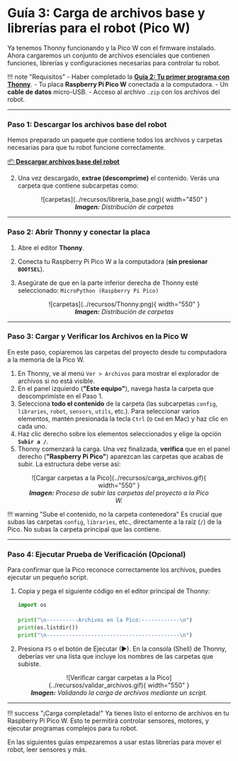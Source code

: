 # Guía 3: Carga de archivos base y librerías para el robot (Pico W)

Ya tenemos Thonny funcionando y la Pico W con el firmware instalado. Ahora cargaremos un conjunto de archivos esenciales que contienen funciones, librerías y configuraciones necesarias para controlar tu robot.

!!! note "Requisitos"
    - Haber completado la **[Guía 2: Tu primer programa con Thonny](thony_guide.md)**.
    - Tu placa **Raspberry Pi Pico W** conectada a la computadora.
    - Un **cable de datos** micro-USB.
    - Acceso al archivo `.zip` con los archivos del robot.

---

### Paso 1: Descargar los archivos base del robot

Hemos preparado un paquete que contiene todos los archivos y carpetas necesarias para que tu robot funcione correctamente.

<a href="../../firmware/Software_Pico-2025-2_V2.zip" download>
  📦 <strong>Descargar archivos base del robot</strong>
</a>




2.  Una vez descargado, **extrae (descomprime)** el contenido. Verás una carpeta que contiene subcarpetas como:
    <figure markdown="span" align="center">
       ![carpetas](../recursos/libreria_base.png){ width="450" }
       <figcaption><em><strong>Imagen:</strong> Distribución de carpetas</em></figcaption>
    </figure>

---

### Paso 2: Abrir Thonny y conectar la placa

1.  Abre el editor **Thonny**.
2.  Conecta tu Raspberry Pi Pico W a la computadora (**sin presionar `BOOTSEL`**).
3.  Asegúrate de que en la parte inferior derecha de Thonny esté seleccionado:
    `MicroPython (Raspberry Pi Pico)`

    <figure markdown="span" align="center">
       ![carpetas](../recursos/Thonny.png){ width="550" }
       <figcaption><em><strong>Imagen:</strong> Distribución de carpetas</em></figcaption>
    </figure>

---

### Paso 3: Cargar y Verificar los Archivos en la Pico W

En este paso, copiaremos las carpetas del proyecto desde tu computadora a la memoria de la Pico W.

1.  En Thonny, ve al menú `Ver > Archivos` para mostrar el explorador de archivos si no está visible.
2.  En el panel izquierdo (**"Este equipo"**), navega hasta la carpeta que descomprimiste en el Paso 1.
3.  Selecciona **todo el contenido** de la carpeta (las subcarpetas `config`, `libraries`, `robot`, `sensors`, `utils`, etc.). Para seleccionar varios elementos, mantén presionada la tecla `Ctrl` (o `Cmd` en Mac) y haz clic en cada uno.
4.  Haz clic derecho sobre los elementos seleccionados y elige la opción **`Subir a /`**.
5.  Thonny comenzará la carga. Una vez finalizada, **verifica** que en el panel derecho (**"Raspberry Pi Pico"**) aparezcan las carpetas que acabas de subir. La estructura debe verse así:

<figure markdown="span" align="center">
  ![Cargar carpetas a la Pico](../recursos/carga_archivos.gif){ width="550" }
  <figcaption><em><strong>Imagen:</strong> Proceso de subir las carpetas del proyecto a la Pico W.</em></figcaption>
</figure>

!!! warning "Sube el contenido, no la carpeta contenedora"
    Es crucial que subas las carpetas `config`, `libraries`, etc., directamente a la raíz (`/`) de la Pico. No subas la carpeta principal que las contiene.

---

### Paso 4: Ejecutar Prueba de Verificación (Opcional)

Para confirmar que la Pico reconoce correctamente los archivos, puedes ejecutar un pequeño script.

1.  Copia y pega el siguiente código en el editor principal de Thonny:

    ```{.py .copy}
    import os

    print("\n----------Archivos en la Pico:------------\n")
    print(os.listdir())
    print("\n------------------------------------------\n")
    ```

2.  Presiona `F5` o el botón de Ejecutar (▶). En la consola (Shell) de Thonny, deberías ver una lista que incluye los nombres de las carpetas que subiste.

<figure markdown="span" align="center">
  ![Verificar cargar carpetas a la Pico](../recursos/validar_archivos.gif){ width="550" }
  <figcaption><em><strong>Imagen:</strong> Validando la carga de archivos mediante un script.</em></figcaption>
</figure>

---

!!! success "¡Carga completada!"
    Ya tienes listo el entorno de archivos en tu Raspberry Pi Pico W. Esto te permitirá controlar sensores, motores, y ejecutar programas complejos para tu robot.

En las siguientes guías empezaremos a usar estas librerías para mover el robot, leer sensores y más.